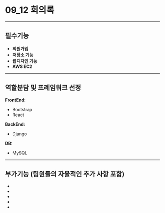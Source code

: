 # 09_12 회의록

---

## 필수기능
- **회원가입** 
- **저장소 기능** 
- **웹디자인 기능** 
- **AWS EC2**

---

## 역할분담 및 프레임워크 선정

**FrontEnd:**  
- Bootstrap  
- React

**BackEnd:**  
- Django

**DB:**  
- MySQL

---

## 부가기능 (팀원들의 자율적인 추가 사항 포함)
- 
- 
- 
- 
- 


